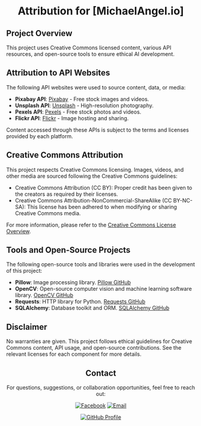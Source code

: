 <div align="center">

# Attribution for [MichaelAngel.io]

</div>

## Project Overview

This project uses Creative Commons licensed content, various API resources, and open-source tools to ensure ethical AI development.

## Attribution to API Websites

The following API websites were used to source content, data, or media:

- **Pixabay API**: [Pixabay](https://pixabay.com/api/docs/) - Free stock images and videos.
- **Unsplash API**: [Unsplash](https://unsplash.com/developers) - High-resolution photography.
- **Pexels API**: [Pexels](https://www.pexels.com/api/) - Free stock photos and videos.
- **Flickr API**: [Flickr](https://www.flickr.com/services/api/) - Image hosting and sharing.

Content accessed through these APIs is subject to the terms and licenses provided by each platform.

## Creative Commons Attribution

This project respects Creative Commons licensing. Images, videos, and other media are sourced following the Creative Commons guidelines:

- Creative Commons Attribution (CC BY): Proper credit has been given to the creators as required by their licenses.
- Creative Commons Attribution-NonCommercial-ShareAlike (CC BY-NC-SA): This license has been adhered to when modifying or sharing Creative Commons media.

For more information, please refer to the [Creative Commons License Overview](https://creativecommons.org/licenses/).

## Tools and Open-Source Projects

The following open-source tools and libraries were used in the development of this project:

- **Pillow**: Image processing library. [Pillow GitHub](https://github.com/python-pillow/Pillow)
- **OpenCV**: Open-source computer vision and machine learning software library. [OpenCV GitHub](https://github.com/opencv/opencv)
- **Requests**: HTTP library for Python. [Requests GitHub](https://github.com/psf/requests)
- **SQLAlchemy**: Database toolkit and ORM. [SQLAlchemy GitHub](https://github.com/sqlalchemy/sqlalchemy)

## Disclaimer

No warranties are given. This project follows ethical guidelines for Creative Commons content, API usage, and open-source contributions. See the relevant licenses for each component for more details.

<div align="center">

## Contact

For questions, suggestions, or collaboration opportunities, feel free to reach out:

[![Facebook](https://img.shields.io/badge/Facebook-4267B2?logo=facebook&logoColor=white&style=for-the-badge)](https://www.facebook.com/profile.php?id=61566307182551)  [![Email](https://img.shields.io/badge/Email-Contact%20Us-blue?style=for-the-badge&logo=gmail&logoColor=white)](mailto:michaelangelo_io@protonmail.com)  

[![GitHub Profile](https://img.shields.io/badge/GitHub-Profile-181717?logo=github&logoColor=white&style=for-the-badge)](https://github.com/M1ck4)

</div>
